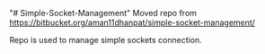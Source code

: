 "# Simple-Socket-Management" 
Moved repo from https://bitbucket.org/aman11dhanpat/simple-socket-management/

Repo is used to manage simple sockets connection.